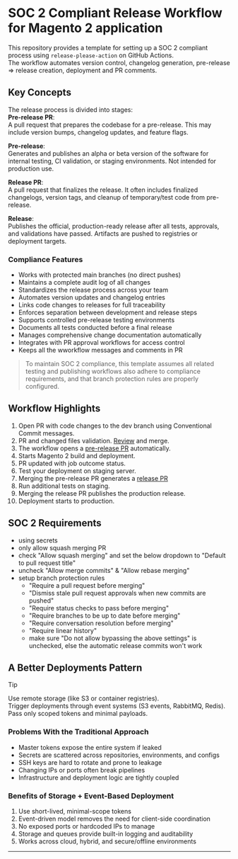 # SOC 2 Compliant Release Workflow for Magento 2 application

This repository provides a template for setting up a SOC 2 compliant process using `release-please-action` on GitHub Actions.  
The workflow automates version control, changelog generation, pre-release => release creation, deployment and PR comments.

## Key Concepts

The release process is divided into stages:  
**Pre-release PR**:  
A pull request that prepares the codebase for a pre-release. This may include version bumps, changelog updates, and feature flags.  

**Pre-release**:  
Generates and publishes an alpha or beta version of the software for internal testing, CI validation, or staging environments. Not intended for production use.  

**Release PR**:  
A pull request that finalizes the release. It often includes finalized changelogs, version tags, and cleanup of temporary/test code from pre-release.  

**Release**:  
Publishes the official, production-ready release after all tests, approvals, and validations have passed. Artifacts are pushed to registries or deployment targets.  
  
### Compliance Features

- Works with protected main branches (no direct pushes)
- Maintains a complete audit log of all changes
- Standardizes the release process across your team
- Automates version updates and changelog entries
- Links code changes to releases for full traceability
- Enforces separation between development and release steps
- Supports controlled pre-release testing environments
- Documents all tests conducted before a final release
- Manages comprehensive change documentation automatically
- Integrates with PR approval workflows for access control
- Keeps all the wworkflow messages and comments in PR
> To maintain SOC 2 compliance, this template assumes all related testing and publishing workflows also adhere to compliance requirements, and that branch protection rules are properly configured.

## Workflow Highlights

1. Open PR with code changes to the dev branch using Conventional Commit messages.
2. PR and changed files validation. [Review](https://github.com/magenx/Magento-2-deployment-pipeline/pull/215) and merge.
3. The workflow opens a [pre-release PR](https://github.com/magenx/Magento-2-deployment-pipeline/pull/206) automatically.
4. Starts Magento 2 build and deployment.
5. PR updated with job outcome status.
6. Test your deployment on staging server.
7. Merging the pre-release PR generates a [release PR](https://github.com/magenx/Magento-2-deployment-pipeline/pull/265)
8. Run additional tests on staging.
9. Merging the release PR publishes the production release.
10. Deployment starts to production.

## SOC 2 Requirements

- using secrets
- only allow squash merging PR
- check "Allow squash merging" and set the below dropdown to "Default to pull request title"
- uncheck "Allow merge commits" & "Allow rebase merging"
- setup branch protection rules
  - "Require a pull request before merging"
  - "Dismiss stale pull request approvals when new commits are pushed"
  - "Require status checks to pass before merging"
  - "Require branches to be up to date before merging"
  - "Require conversation resolution before merging"
  - "Require linear history"
  - make sure "Do not allow bypassing the above settings" is unchecked, else the automatic release commits won't work

  
## A Better Deployments Pattern  
> [!TIP]
> Use remote storage (like S3 or container registries).  
> Trigger deployments through event systems (S3 events, RabbitMQ, Redis).  
> Pass only scoped tokens and minimal payloads.  
  
### Problems With the Traditional Approach  
- Master tokens expose the entire system if leaked  
- Secrets are scattered across repositories, environments, and configs  
- SSH keys are hard to rotate and prone to leakage  
- Changing IPs or ports often break pipelines  
- Infrastructure and deployment logic are tightly coupled  
  
### Benefits of Storage + Event-Based Deployment  
1. Use short-lived, minimal-scope tokens  
2. Event-driven model removes the need for client-side coordination  
3. No exposed ports or hardcoded IPs to manage  
4. Storage and queues provide built-in logging and auditability  
5. Works across cloud, hybrid, and secure/offline environments  




---

